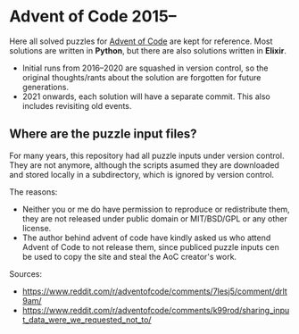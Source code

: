# Advent of Code 2015–

Here all solved puzzles for [Advent of Code](https://adventofcode.com) are kept for reference. Most solutions are written in **Python**, but there are also solutions written in **Elixir**.

* Initial runs from 2016–2020 are squashed in version control, so the original thoughts/rants about the solution are forgotten for future generations.
* 2021 onwards, each solution will have a separate commit. This also includes revisiting old events.

## Where are the puzzle input files?

For many years, this repository had all puzzle inputs under version control. They are not anymore, although the scripts asumed they are downloaded and stored locally in a subdirectory, which is ignored by version control.

The reasons:

- Neither you or me do have permission to reproduce or redistribute them, they are not released under public domain or MIT/BSD/GPL or any other license.
- The author behind advent of code have kindly asked us who attend Advent of Code to not release them, since publiced puzzle inputs cen be used to copy the site and steal the AoC creator's work.

Sources: 
- https://www.reddit.com/r/adventofcode/comments/7lesj5/comment/drlt9am/
- https://www.reddit.com/r/adventofcode/comments/k99rod/sharing_input_data_were_we_requested_not_to/
